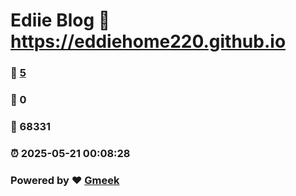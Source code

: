 # Ediie Blog :link: https://eddiehome220.github.io 
### :page_facing_up: [5](https://eddiehome220.github.io/tag.html) 
### :speech_balloon: 0 
### :hibiscus: 68331 
### :alarm_clock: 2025-05-21 00:08:28 
### Powered by :heart: [Gmeek](https://github.com/Meekdai/Gmeek)
